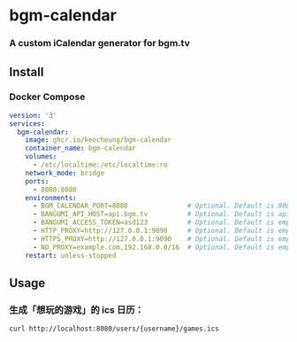 # bgm-calendar

### A custom iCalendar generator for bgm.tv

## Install
### Docker Compose
```yaml
version: '3'
services:
  bgm-calendar:
    image: ghcr.io/keocheung/bgm-calendar
    container_name: bgm-calendar
    volumes:
      - /etc/localtime:/etc/localtime:ro
    network_mode: bridge
    ports:
      - 8080:8080
    environments:
      - BGM_CALENDAR_PORT=8080               # Optional. Default is 8080
      - BANGUMI_API_HOST=api.bgm.tv          # Optional. Default is api.bgm.tv
      - BANGUMI_ACCESS_TOKEN=asd123          # Optional. Default is empty. Create here: https://next.bgm.tv/demo/access-token
      - HTTP_PROXY=http://127.0.0.1:9090     # Optional. Default is empty
      - HTTPS_PROXY=http://127.0.0.1:9090    # Optional. Default is empty
      - NO_PROXY=example.com,192.168.0.0/16  # Optional. Default is empty
    restart: unless-stopped
```

## Usage
### 生成「想玩的游戏」的 ics 日历：
```shell
curl http://localhost:8080/users/{username}/games.ics
```